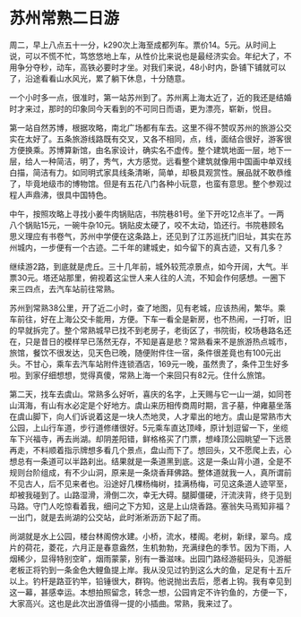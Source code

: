 # 苏州常熟二日游
周二，早上八点五十一分，k290次上海至成都列车。票价14。5元。从时间上说，可以不慌不忙，笃悠悠地上车，从性价比来说也是最经济实会。年纪大了，不用争分夺秒，动车，高铁必要时才坐。对我们来说，48小时内，卧铺下铺就可以了，沿途看看山水风光，累了躺下休息，十分随意。  

一个小时多一点，很准时，第一站苏州到了。苏州离上海太近了，近的我还是结婚时才来过，那时的印象同今天看到的不可同日而语，更为漂亮，崭新，悦目。  

第一站自然苏博，根据攻略，南北广场都有车去。这里不得不赞叹苏州的旅游公交实在太好了。五条旅游线路既有交叉，又各不相同，点，线，面结合很好，游客很方便换乘。苏博算新馆，由名家设计，确实名不虚传。整个建筑地面一层，地下一层，给人一种简洁，明了，秀气，大方感觉。远看整个建筑就像用中国画中单双线白描，简洁有力。如同明式家具线条清晰，简单，却极具观赏性。展品就不敢恭维了，毕竟地级市的博物馆。但是有五花八门各种小玩意，也蛮有意思。整个参观过程人声鼎沸，很具中国特色。  

中午，按照攻略上寻找小姜牛肉锅贴店，书院巷81号。坐下开吃12点半了。一两八个锅贴15元，一碗牛杂10元。锅贴皮太硬了，咬不太动，馅还行。书院巷顾名思义理应有书卷气，苏州中学便在这条路上，还见到了江苏巡抚门旧址，其实在苏州城内，一步便有一个古迹。二千年的建城史，如今留下的真古迹，又有几多？  

继续游2路，到底就是虎丘。三十几年前，城外较荒凉景点，如今开阔，大气。半票30元。塔还站那里，俯视着这尘世人来人往的人流，不知会作何感想。一圈下来三四点，去汽车站前往常熟。  

苏州到常熟38公里，开了近二小时，查了地图，见有老城，应该热闹，繁华。乘车前往，好在上海公交卡能用，方便。下车一看全是新房，也不热闹，一打听，旧的早就拆完了。整个常熟城早已找不到老房子，老街区了，书院街，校场巷路名还在，只是昔日的模样早已荡然无存，不知是喜是悲？常熟看来不是旅游热点城市，旅馆，餐饮不很发达，见天色已晚，随便附件住一宿，条件很差竟也有100元出头。不甘心，乘车去汽车站附件连锁酒店，169元一晚，虽然贵了，条件卫生好多啦。到家仔细想想，觉得真傻，常熟上海一个来回只有82元。住什么旅馆。  


第二天，找车去虞山。常熟多么好听，喜庆的名字，上天赐与它一山一湖，如同苍山洱海，有山有水必定是个好地方。虞山来历相传商周时期，言子墓，仲雍墓坐落在虞山脚下，向人们诉说着这是一块人杰地灵，人才辈出的地方。虞山是常熟市大公园，上山行车道，步行道修缮很好。5元乘车直达顶峰，原计划逗留一下，坐缆车下兴福寺，再去尚湖。却阴差阳错，鲜格格买了门票，想峰顶公园眺望一下远景再走，不料顺着指示牌想多看几个景点，盘山而下了。想回头，又不愿爬上去，心想总有一条道可以半路刹出。结果就是一条道黑到底。这是一条山背小道，全是不规则台阶组成，有不少山洞，原来是一条烧香拜佛路。整体道就我一人，真所谓前不见古人，后不见来者也。沿途好几棵杨梅树，挂满杨梅，可见这条道人迹罕至，却被我碰到了。山路湿滑，滑倒二次，幸无大碍。腿脚僵硬，汗流浃背，终于见到马路。守门人吃惊看着我，细问之下方知，这是上山烧香路。塞翁失马焉知非福？一出门，就是去尚湖的公交站，此时淅淅沥沥下起了雨。  

尚湖就是水上公园，楼台林阁傍水建。小桥，流水，楼阁。老树，新绿，翠鸟。成片的荷花，菱花，六月正是春意盎然，生机勃勃，充满绿色的季节。因为下雨，人烟稀少，显得特别空旷，烟雨蒙蒙，别有一番滋味。出园门路经游艇码头，见游艇老板正将钓到一条金色大鲤鱼提上岸。我从没见过钓到这么大的鱼，足足有十五斤以上。钓杆是路亚钓竿，铅锤很大，群钩。他说抛出去后，愿者上钩。我有幸见到这一幕，甚感幸运。本想拍照留念，转念一想，公园肯定不许钓鱼的，方便一下，大家高兴。这也是此次出游值得一提的小插曲。常熟，我来过了。  